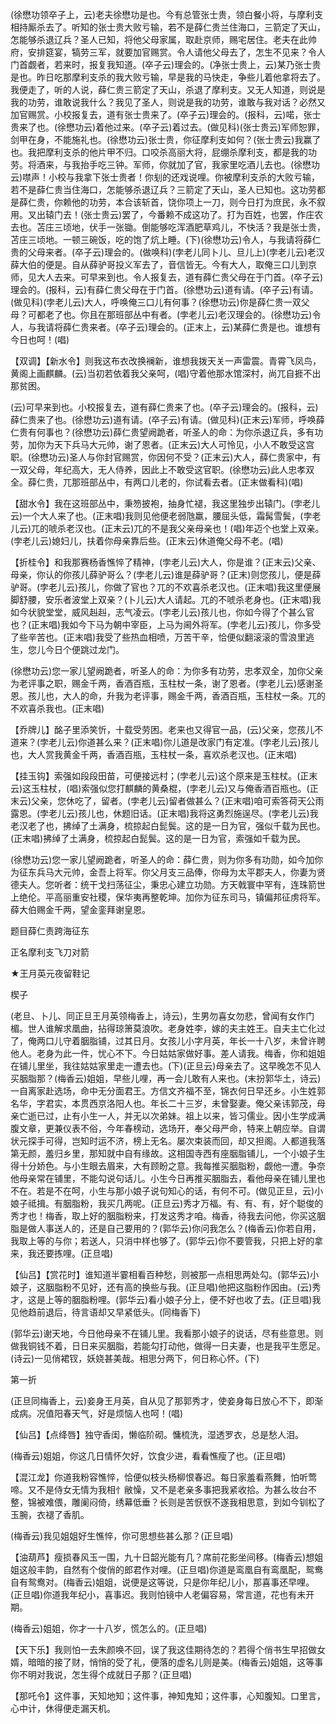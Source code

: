 <!-- { "loadSidebar": true } -->
(徐懋功领卒子上，云)老夫徐懋功是也。今有总管张士贵，领白餐小将，与摩利支相持厮杀去了。听知的张士贵大败亏输，若不是薛仁贵兰住海口，三箭定了天山，怎能够杀退辽兵？圣人已知，将他父母家属，取赴京师，赐宅居住。老夫在此帅府，安排筵宴，犒劳三军，就要加官赐赏。令人请他父母去了，怎生不见来？令人门首觑者，若来时，报复我知道。(卒子云)理会的。(净张士贵上，云)某乃张士贵是也。昨日吃那摩利支杀的我大败亏输，早是我的马快走，争些儿着他拿将去了。我便走了，听的人说，薛仁贵三箭定了天山，杀退了摩利支。又无人知道，则说是我的功劳，谁敢说我什么？我见了圣人，则说是我的功劳，谁敢与我对话？必然又加官赐赏。小校报复去，道有张士贵来了。(卒子云)理会的。(报科，云)喏，张士贵来了也。(徐懋功云)着他过来。(卒子云)着过去。(做见科)(张士贵云)军师恕罪，剑甲在身，不能施礼也。(徐懋功云)张士贵，你征摩利支如何？(张士贵云)我赢了也。我把摩利支杀的他片甲不归。口咬杀高丽大将，屁绷杀摩利支，都是我的功劳。将酒来，与我抬手吃三钟。军师，你就加了官，我家里吃酒儿去也。(徐懋功云)噤声！小校与我拿下张士贵者！你刬的还戏说哩。你被摩利支杀的大败亏输，若不是薛仁贵当住海口，怎能够杀退辽兵？三箭定了天山，圣人已知也。这功劳都是薛仁贵，你赖他的功劳，本合该斩首，饶你项上一刀，则今日打为庶民，永不叙用。叉出辕门去！(张士贵云)罢了，今番赖不成这功了。打为百姓，也罢，作庄农去也。苫庄三顷地，伏手一张锄。倒能够吃浑酒肥草鸡儿，不快活？我是张士贵，苫庄三顷地。一顿三碗饭，吃的饱了炕上睡。(下)(徐懋功云)令人，与我请将薛仁贵的父母来者。(卒子云)理会的。(做唤科)(孛老儿同卜儿、旦儿上)(孛老儿云)老汉薛大伯的便是。自从薛驴哥投义军去了，音信皆无。今有大人，取俺三口儿到京师，见大人去来。可早来到也。令人报复去，道有薛仁贵父母在于门首。(卒子云)理会的。(报科，云)有薛仁贵父母在于门首。(徐懋功云)道有请。(卒子云)有请。(做见科)(孛老儿云)大人，呼唤俺三口儿有何事？(徐懋功云)你是薛仁贵一双父母？可都老了也。你且在那班部丛中有者。(孛老儿云)老汉理会的。(徐懋功云)令人，与我请将薛仁贵来者。(卒子云)理会的。(正末上，云)某薛仁贵是也。谁想有今日也呵！(唱)

【双调】【新水令】则我这布衣改换襕新，谁想我拨天关一声雷震。青霄飞凤鸟，黄阁上画麒麟。(云)当初若依着我父亲呵，(唱)守着他那水馆深村，尚兀自捱不出那贫困。

(云)可早来到也。小校报复去，道有薛仁贵来了也。(卒子云)理会的。(报科，云)薛仁贵来了也。(徐懋功云)道有请。(卒子云)有请。(做见科)(正末云)军师，呼唤薛仁贵有何事也？(徐懋功云)薛仁贵望阙跪者，听圣人的命：为你杀退辽兵，多有功劳，加你为天下兵马大元帅，谢了恩者。(正末云)大人可怜见，小人不敢受这宫职。(徐懋功云)圣人与你封官赐赏，你因何不受？(正末云)大人，薛仁贵家中，有一双父母，年纪高大，无人侍养，因此上不敢受这官职。(徐懋功云)此人忠孝双全。薛仁贵，兀那班部丛中，有两口儿老的，你试看去者。(正末做看科)(唱)

【甜水令】我在这班部丛中，秉笏披袍，抽身忙褪，我这里独步出辕门。(孛老儿云)一个大人来了也。(正末唱)我则见他便老弱虺羸，腰屈头低，霜髯雪鬓，(孛老儿云)兀的唬杀老汉也。(正末云)兀的不是我父亲母亲也！(唱)年迈个也堂上双亲。(孛老儿云)媳妇儿，扶着你母亲靠后些。(正末云)休道俺父母不老。(唱)

【折桂令】和我那赛杨香憔悴了精神，(孛老儿云)大人，你是谁？(正末云)父亲、母亲，你认的你孩儿薛驴哥么？(孛老儿云)谁是薛驴哥？(正末)则您孩儿，便是薛驴哥。(孛老儿云)孩儿，你做了官也？兀的不欢喜杀老汉也。(正末唱)我这里便展脚舒腰，安乐者波堂上双亲？(卜儿云)大人请起。兀的不唬杀老身也。(正末唱)我如今状貌堂堂，威风赳赳，志气凌云。(孛老儿云)孩儿也，你如今得了个甚么官也？(正末唱)我如今下马为朝中宰臣，上马为阃外将军。(孛老儿云)孩儿，你多受了些辛苦也。(正末唱)我受了些热血相喷，万苦干辛，恰便似翻滚滚的雪浪里逃生，您儿今日个便跳过龙门。

(徐懋功云)您一家儿望阙跪者，听圣人的命：为你多有功劳，忠孝双全，加你父亲为老评事之职，赐金千两，香酒百瓶，玉柱杖一条，谢了恩者。(孛老儿云)感谢圣恩。孩儿也，大人的命，升我为老评事，赐金千两，香酒百瓶，玉柱杖一条。兀的不欢喜杀我也。(正末唱)

【乔牌儿】酩子里添笑忻，十载受劳困。老来也又得官一品，(云)父亲，您孩儿不道来？(孛老儿云)你道甚么来？(正末唱)你儿道是改家门有定准。(孛老儿云)孩儿也，大人赏我黄金千两，香酒百瓶，玉柱杖一条，喜欢杀老汉也。(正末唱)

【挂玉钩】索强如段段田苗，可便接远村；(孛老儿云)这个原来是玉柱杖。(正末云)这玉柱杖，(唱)索强似您打麒麟的黄桑棍，(孛老儿云)又与俺香酒百瓶也。(正末云)父亲，您休吃了，留者。(孛老儿云)留者做甚么？(正末唱)咱可索答荷天公雨露恩。(孛老儿云)孩儿也，休题旧话。(正末唱)我将这勇烈施逞尽。(孛老儿云)我老汉老了也，拂绰了土满身，梳掠起白髭鬓。这的是一日为官，强似千载为民也。(正末唱)拂绰了土满身，梳掠起白髭鬓。这的是一日为官，索强如千载为民。

(徐懋功云)您一家儿望阙跪者，听圣人的命：薛仁贵，则为你多有功勋，如今加你为征东兵马大元帅，金吾上将军。你父月支三品俸，你母为太平郡夫人，你妻为贤德夫人。您听者：统干戈扫荡征尘，秉忠心建立功勋。方天戟寰中罕有，连珠箭世上绝伦。平高丽重安社稷，保华夷再整乾坤。加你为征东司马，镇偏邦征虏将军。薛大伯赐金千两，望金銮拜谢皇恩。

题目薛仁责跨海征东

正名摩利支飞刀对箭
　




★王月英元夜留鞋记

楔子

(老旦、卜儿、同正旦王月英领梅香上，诗云)，生男勿喜女勿悲，曾闻有女作门楣。世人谁解求凰曲，拈得琼箫莫浪吹。老身姓李，嫁的夫主姓王。自夫主亡化过了，俺两口儿守着胭脂铺，过其日月。女孩儿小字月英，年长一十八岁，未曾许聘他人。老身为此一件，忧心不下。今日姑姑家做好事。差人请我。梅香，你和姐姐在铺儿里坐，我往姑姑家里走一遭去也。(下)(正旦云)母亲去了。这早晚怎不见人买胭脂那？(梅香云)姐姐，早些儿哩，再一会儿敢有人来也。(末扮郭华土，诗云)一自离家赴选场，命中无分面君王。方信文齐福不至，锦衣何日早还乡。小生姓郭名华，字君实，本贯西京洛阳人也。年长二十三岁，未曾娶妻。俺父亲讳郭茂，母亲亡逝已过，止有小生一人，并无以次弟妹。祖上以来，皆习儒业。因小生学成满腹文章，更兼仪表不俗，今年春榜动，选场开，奉父母严命，特来上朝应举。自谓状元探手可得，岂知时运不济，榜上无名。屡次束装而回，却又担阁。人都道我落第无颜，羞归乡里，那知就中自有缘故。这相国寺西有座胭脂铺儿，一个小娘子生得十分娇色。与小生眼去眉来，大有顾盼之意。我每推买胭脂粉，觑他一遭。争奈他母亲常在铺里，不能勾说句话儿。小生今日再推买胭脂去，看他母亲在铺儿里也不在。若是不在呵，小生与那小娘子说句知心的话，有何不可。(做见正旦，云)小娘子祗揖。有胭脂粉，我买几两呢。(正旦云)秀才万福。有、有、有，好个聪俊的秀才也！梅香，取上好的胭脂粉来，打发这秀才咱。梅香，待我去问他，你买这胭脂是做人事送人的，还是自己要用的？(郭华云)你问我怎么？(梅香云)你若自用，我取上等的与你；若送人，只消中样也够了。(郭华云)你不要管我，只把上好的拿来，我还要拣哩。(正旦唱)

【仙吕】【赏花时】谁知道半霎相看百种愁，则被那一点相思两处勾。(郭华云)小娘子，这胭脂粉不见好，还有高的换些与我。(正旦唱)他把这脂粉作因由。(云)秀才，这是上等的胭脂粉哩。(郭华云)看小娘子分上，便不好也收了去。(正旦唱)我见他趋前退后，待言语却又早紧低头。(同梅香下)

(郭华云)谢天地，今日他母亲不在铺儿里。我看那小娘子的说话，尽有些意思。则做我铜钱不着，日日来买胭脂，若能勾打动他，做得一日夫妻，也是我平生愿足。(诗云)一见俏裙钗，妖娆甚美哉。相思分两下，何日称心怀。(下)


第一折

(正旦同梅香上，云)妾身王月英，自从见了那郭秀才，使妾身每日放心不下，即渐成病。况值阳春天气，好是烦恼人也呵！(唱)

【仙吕】【点绛唇】独守香闺，懒临阶砌。慵梳洗，湿透罗衣，总是愁人泪。

(梅香云)姐姐，你这几日情怀欠好，饮食少进，看看憔瘦了也。(正旦唱)

【混江龙】你道我粉容憔悴，恰便似枝头杨柳恨春迟。每日家羞看燕舞，怕听莺啼。又不是侍女无情为我相忄敝懆，又不是老亲多事把我紧收拾。为甚么妆台不整，锦被难偎，雕阑闷倚，绣幕低垂？长则是苦恹恹不遂我相思意，到如今钏松了玉腕，衣褪了香肌。

(梅香云)我见姐姐好生憔悴，你可思想些甚么那？(正旦唱)

【油葫芦】瘦损春风玉一围，九十日韶光能有几？席前花影坐间移。(梅香云)想姐姐这般丰韵，自然有个俊俏的郎君作对哩。(正旦唱)你道是鸾凰自有鸾凰配，鸳鸯自有鸳鸯对。(梅香云)姐姐，说便是这等说，只是你年纪儿小，那喜事还早哩。(正旦唱)你道我年纪小，喜事迟。我则怕镜中人老偏容易，常言道，花也有未开期。

(梅香云)姐姐，你才一十八岁，慌怎么的。(正旦唱)

【天下乐】我则怕一去朱颜唤不回，误了我这佳期待怎的？若得个俏书生早招做女婿，暗暗的接了财，悄悄的受了礼，便落的虚名儿则是美。(梅香云)姐姐，这等事你不明对我说，怎生得个成就日子那？(正旦唱)

【那吒令】这件事，天知地知；这件事，神知鬼知；这件事，心知腹知。口里言，心中计，休得便走漏天机。

